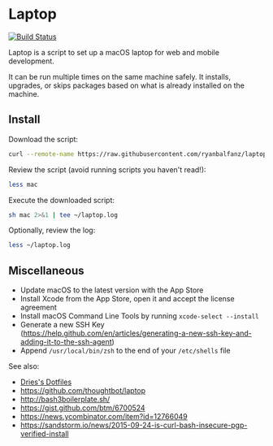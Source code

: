 Laptop
======

[![Build Status](https://travis-ci.org/RyanBalfanz/laptop.svg?branch=master)](https://travis-ci.org/RyanBalfanz/laptop)

Laptop is a script to set up a macOS laptop for web and mobile development.

It can be run multiple times on the same machine safely.
It installs, upgrades, or skips packages
based on what is already installed on the machine.

Install
-------

Download the script:

```sh
curl --remote-name https://raw.githubusercontent.com/ryanbalfanz/laptop/master/mac
```

Review the script (avoid running scripts you haven't read!):

```sh
less mac
```

Execute the downloaded script:

```sh
sh mac 2>&1 | tee ~/laptop.log
```

Optionally, review the log:

```sh
less ~/laptop.log
```

Miscellaneous
-------------

- Update macOS to the latest version with the App Store
- Install Xcode from the App Store, open it and accept the license agreement
- Install macOS Command Line Tools by running `xcode-select --install`
- Generate a new SSH Key (https://help.github.com/en/articles/generating-a-new-ssh-key-and-adding-it-to-the-ssh-agent)
- Append `/usr/local/bin/zsh` to the end of your `/etc/shells` file

See also:
- [Dries's Dotfiles](https://github.com/driesvints/dotfiles) 
- https://github.com/thoughtbot/laptop
- http://bash3boilerplate.sh/
- https://gist.github.com/btm/6700524
- https://news.ycombinator.com/item?id=12766049
- https://sandstorm.io/news/2015-09-24-is-curl-bash-insecure-pgp-verified-install
